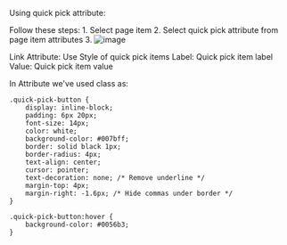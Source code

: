 Using quick pick attribute:

Follow these steps:
    1. Select page item
    2. Select quick pick attribute from page item attributes
    3. ![image](https://github.com/user-attachments/assets/cdc7e269-1eb0-4c74-8234-2736375da54b)


Link Attribute: Use Style of quick pick items
Label: Quick pick item label
Value: Quick pick item value

In Attribute we've used class as:
    
    .quick-pick-button {
        display: inline-block;
        padding: 6px 20px;
        font-size: 14px;
        color: white;
        background-color: #007bff;
        border: solid black 1px;
        border-radius: 4px;
        text-align: center;
        cursor: pointer;
        text-decoration: none; /* Remove underline */
        margin-top: 4px;
        margin-right: -1.6px; /* Hide commas under border */
    }
    
    .quick-pick-button:hover {
        background-color: #0056b3;
    }
